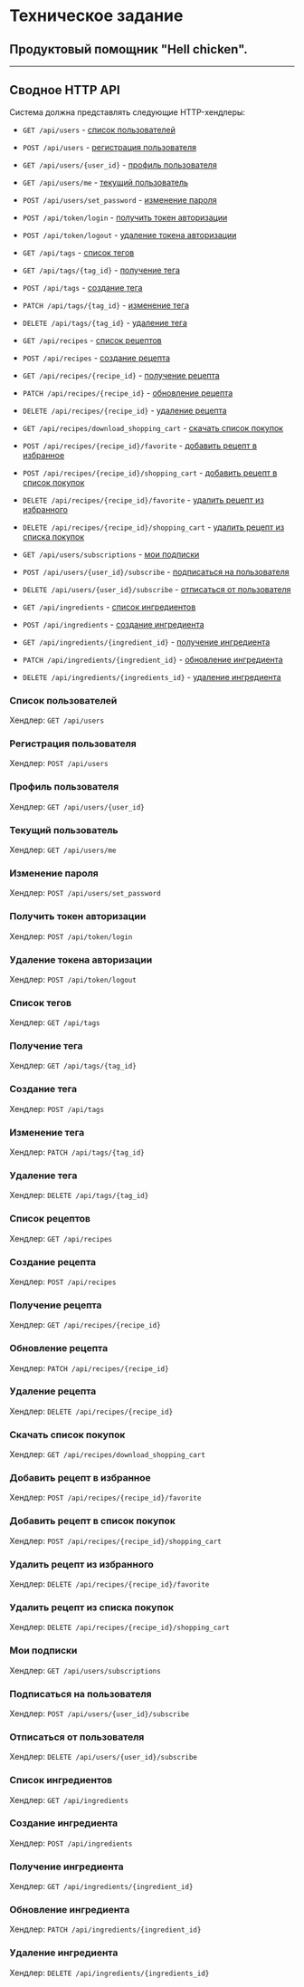 # Техническое задание

## Продуктовый помощник "Hell chicken".

---

## Сводное HTTP API

Система должна представлять следующие HTTP-хендлеры:

- `GET /api/users` - [список пользователей](#список-пользователей)
- `POST /api/users` - [регистрация пользователя](#регистрация-пользователя)
- `GET /api/users/{user_id}` - [профиль пользователя](#профиль-пользователя)
- `GET /api/users/me` - [текущий пользователь](#текущий-пользователь)
- `POST /api/users/set_password` - [изменение пароля](#изменение-пароля)
- `POST /api/token/login` - [получить токен авторизации](#получить-токен-авторизации)
- `POST /api/token/logout` - [удаление токена авторизации](#удаление-токена-авторизации)

- `GET /api/tags` - [список тегов](#список-тегов)
- `GET /api/tags/{tag_id}` - [получение тега](#получение-тега)
- `POST /api/tags` - [создание тега](#создание-тега)
- `PATCH /api/tags/{tag_id}` - [изменение тега](#изменение-тега)
- `DELETE /api/tags/{tag_id}` - [удаление тега](#удаление-тега)

- `GET /api/recipes` - [список рецептов](#список-рецептов)
- `POST /api/recipes` - [создание рецепта](#создание-рецепта)
- `GET /api/recipes/{recipe_id}` - [получение рецепта](#получение-рецепта)
- `PATCH /api/recipes/{recipe_id}` - [обновление рецепта](#обновление-рецепта)
- `DELETE /api/recipes/{recipe_id}` - [удаление рецепта](#удаление-рецепта)

- `GET /api/recipes/download_shopping_cart` - [скачать список покупок](#скачать-список-покупок)
- `POST /api/recipes/{recipe_id}/favorite` - [добавить рецепт в избранное](#добавить-рецепт-в-избранное)
- `POST /api/recipes/{recipe_id}/shopping_cart` - [добавить рецепт в список покупок](#добавить-рецепт-в-список-покупок)
- `DELETE /api/recipes/{recipe_id}/favorite` - [удалить рецепт из избранного](#удалить-рецепт-из-избранного)
- `DELETE /api/recipes/{recipe_id}/shopping_cart` - [удалить рецепт из списка покупок](#удалить-рецепт-из-списка-покупок)

- `GET /api/users/subscriptions` - [мои подписки](#мои-подписки)
- `POST /api/users/{user_id}/subscribe` - [подписаться на пользователя](#подписаться-на-пользователя)
- `DELETE /api/users/{user_id}/subscribe` - [отписаться от пользователя](#отписаться-от-пользователя)

- `GET /api/ingredients` - [список ингредиентов](#список-ингредиентов)
- `POST /api/ingredients` - [создание ингредиента](#создание-ингредиента)
- `GET /api/ingredients/{ingredient_id}` - [получение ингредиента](#получение-ингредиента)
- `PATCH /api/ingredients/{ingredient_id}` - [обновление ингредиента](#обновление-ингредиента)
- `DELETE /api/ingredients/{ingredients_id}` - [удаление ингредиента](#удаление-ингредиента)

### Список пользователей

Хендлер: `GET /api/users`

### Регистрация пользователя

Хендлер: `POST /api/users`

### Профиль пользователя

Хендлер: `GET /api/users/{user_id}`

### Текущий пользователь

Хендлер: `GET /api/users/me`

### Изменение пароля

Хендлер: `POST /api/users/set_password`

### Получить токен авторизации

Хендлер: `POST /api/token/login`

### Удаление токена авторизации

Хендлер: `POST /api/token/logout`

### Список тегов

Хендлер: `GET /api/tags`

### Получение тега

Хендлер: `GET /api/tags/{tag_id}`

### Создание тега

Хендлер: `POST /api/tags`

### Изменение тега

Хендлер: `PATCH /api/tags/{tag_id}`

### Удаление тега

Хендлер: `DELETE /api/tags/{tag_id}`

### Список рецептов

Хендлер: `GET /api/recipes`

### Создание рецепта

Хендлер: `POST /api/recipes`

### Получение рецепта

Хендлер: `GET /api/recipes/{recipe_id}`

### Обновление рецепта

Хендлер: `PATCH /api/recipes/{recipe_id}`

### Удаление рецепта

Хендлер: `DELETE /api/recipes/{recipe_id}`

### Скачать список покупок

Хендлер: `GET /api/recipes/download_shopping_cart`

### Добавить рецепт в избранное

Хендлер: `POST /api/recipes/{recipe_id}/favorite`

### Добавить рецепт в список покупок

Хендлер: `POST /api/recipes/{recipe_id}/shopping_cart`

### Удалить рецепт из избранного

Хендлер: `DELETE /api/recipes/{recipe_id}/favorite`

### Удалить рецепт из списка покупок

Хендлер: `DELETE /api/recipes/{recipe_id}/shopping_cart`

### Мои подписки

Хендлер: `GET /api/users/subscriptions`

### Подписаться на пользователя

Хендлер: `POST /api/users/{user_id}/subscribe`

### Отписаться от пользователя

Хендлер: `DELETE /api/users/{user_id}/subscribe`

### Список ингредиентов

Хендлер: `GET /api/ingredients`

### Создание ингредиента

Хендлер: `POST /api/ingredients`

### Получение ингредиента

Хендлер: `GET /api/ingredients/{ingredient_id}`

### Обновление ингредиента

Хендлер: `PATCH /api/ingredients/{ingredient_id}`

### Удаление ингредиента

Хендлер: `DELETE /api/ingredients/{ingredients_id}`